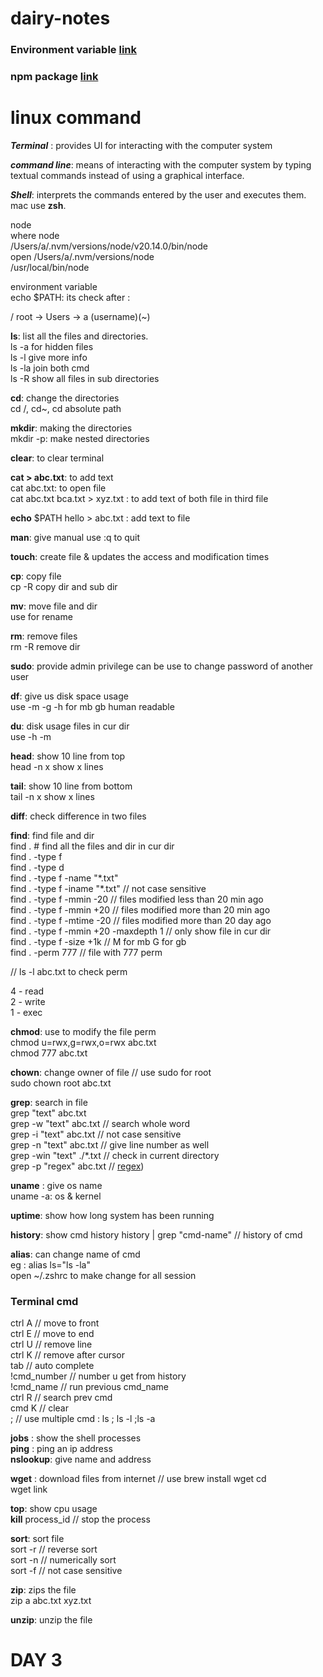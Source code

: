 # dairy-notes

### Environment variable [link](https://phoenixnap.com/kb/set-environment-variable-mac)
### npm package [link](https://www.codementor.io/@dhananjaykumar/build-and-publish-an-npm-typescript-package-1jklrmbf2g)

# linux command  

**_Terminal_** : provides UI for interacting with the computer system  

***command line***:  means of interacting with the computer system by typing textual commands instead of using a graphical interface.  

***Shell***: interprets the commands entered by the user and executes them. mac use **zsh**.  

node   
where node  
/Users/a/.nvm/versions/node/v20.14.0/bin/node  
open /Users/a/.nvm/versions/node  
/usr/local/bin/node  

environment variable  
echo $PATH: its check after :   

/ root -> Users -> a (username)(~)  

**ls**:  list all the files and directories.  
     ls -a for hidden files    
     ls -l give more info  
     ls -la  join both cmd  
     ls -R show all files in sub directories  
     
**cd**: change the directories  
     cd /, cd~, cd absolute path   
     
**mkdir**: making the directories  
     mkdir -p: make nested directories  
     
**clear**: to clear terminal  

**cat > abc.txt**: to add text  
     cat abc.txt: to open file   
     cat abc.txt bca.txt > xyz.txt : to add text of both file in third file  

**echo**  $PATH hello >  abc.txt  : add text to file  

**man**: give manual use :q to quit  
 
**touch**:  create file & updates the access and modification times   

**cp**: copy file  
     cp -R copy dir and sub dir  

**mv**: move file and dir   
     use for rename  

**rm**: remove files  
	 rm -R remove dir  

**sudo**: provide admin privilege can be use to change password of another user  

**df**: give us disk space usage   
     use -m  -g  -h for mb gb human readable  
     
**du**: disk usage files in cur dir  
	use -h -m  

**head**: show 10 line from top  
	  head -n  x  show  x lines  

**tail**: show 10 line from bottom  
	  tail -n  x  show  x lines  
	  
**diff**: check difference in two files  

**find**: find file and dir  
     find .  # find all the files and dir in cur dir  
	 find . -type f  
	 find . -type d  
	 find . -type f -name "\*.txt"  
	 find . -type f -iname "\*.txt"  // not case sensitive  
	 find . -type f -mmin -20 // files modified less than 20 min ago  
	 find . -type f -mmin +20  // files modified more than 20 min ago  
	 find . -type f -mtime -20 // files modified more than 20 day ago   
	 find . -type f -mmin +20 -maxdepth 1 // only show file in cur dir  
	 find . -type f -size +1k // M for mb G for gb  
     find . -perm 777 // file with 777 perm  

// ls -l abc.txt to check perm  

4 - read  
2 - write   
1 - exec  

**chmod**: use to modify the file perm  
	  chmod u=rwx,g=rwx,o=rwx abc.txt  
	  chmod 777 abc.txt   
	  
**chown**: change owner of file  // use sudo for root  
    sudo chown root abc.txt  

**grep**: search in file  
	 grep "text" abc.txt   
	 grep -w "text" abc.txt // search whole word  
	 grep -i "text" abc.txt  // not case sensitive   
	 grep -n "text" abc.txt // give line number as well  
	 grep -win "text" ./\*.txt // check in current directory  
	 grep -p "regex" abc.txt // [regex]([https://www.geeksforgeeks.org/regular-expression-grep/]))  


**uname** : give os name  
	 uname -a: os & kernel  

**uptime**: show how long system has been running   

**history**: show cmd history
	  history | grep "cmd-name" // history of cmd

 
**alias**: can change name of cmd    
     eg : alias ls="ls -la"    
    open ~/.zshrc to make change for all session    

###  Terminal cmd        

ctrl A    // move to front    
ctrl E    // move to end    
ctrl U    // remove  line    
ctrl K    // remove after cursor    
tab       // auto complete    
!cmd_number // number u get from history    
!cmd_name // run previous cmd_name    
ctrl R    // search prev cmd    
cmd K  // clear     
;            // use multiple cmd : ls ; ls -l ;ls -a    



**jobs** : show the shell processes    
**ping** : ping an ip address    
**nslookup**: give name and address     
 

**wget** : download files from internet // use brew install wget cd    
	   wget link    

**top**: show cpu usage    
      **kill** process_id // stop the process   
  
**sort**: sort file    
	 sort -r   // reverse sort   
	 sort -n // numerically sort   
	 sort -f // not case sensitive   

**zip**: zips the file    
	 zip a abc.txt xyz.txt   

**unzip**: unzip the file    

# DAY 3



